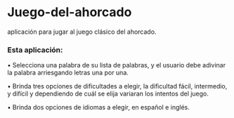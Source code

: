 # Juego-del-ahorcado

aplicación para jugar al juego clásico del ahorcado.

### Esta aplicación:

• Selecciona una palabra de su lista de palabras, y el usuario debe adivinar la palabra arriesgando letras una por una.

• Brinda tres opciones de dificultades a elegir, la dificultad fácil, intermedio, y difícil y dependiendo de cuál se elija variaran los intentos del juego.

• Brinda dos opciones de idiomas a elegir, en español e inglés.

